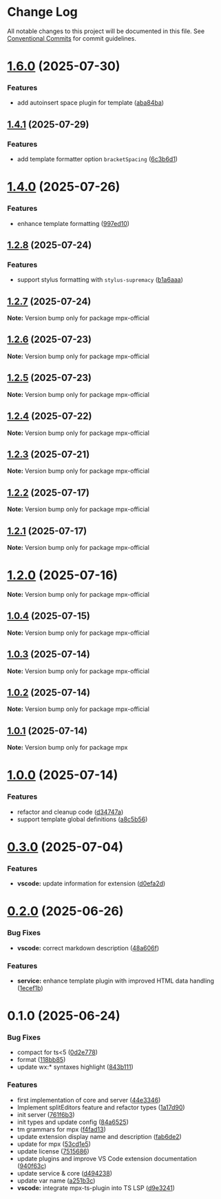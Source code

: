 # Change Log

All notable changes to this project will be documented in this file.
See [Conventional Commits](https://conventionalcommits.org) for commit guidelines.

# [1.6.0](https://github.com/mpx-ecology/language-tools/compare/v1.4.1...v1.6.0) (2025-07-30)


### Features

* add autoinsert space plugin for template ([aba84ba](https://github.com/mpx-ecology/language-tools/commit/aba84bae92561da2ba2b6db69fdfbd09d8a6ffcf))





## [1.4.1](https://github.com/mpx-ecology/language-tools/compare/v1.4.0...v1.4.1) (2025-07-29)


### Features

* add template formatter option `bracketSpacing` ([6c3b6d1](https://github.com/mpx-ecology/language-tools/commit/6c3b6d1b07bff8b674d929586d9d7a49a226158d))





# [1.4.0](https://github.com/mpx-ecology/language-tools/compare/v1.2.8...v1.4.0) (2025-07-26)


### Features

* enhance template formatting ([997ed10](https://github.com/mpx-ecology/language-tools/commit/997ed10e21345d1526ce60d5e24f96cca8d65a64))





## [1.2.8](https://github.com/mpx-ecology/language-tools/compare/v1.2.7...v1.2.8) (2025-07-24)


### Features

* support stylus formatting with `stylus-supremacy` ([b1a6aaa](https://github.com/mpx-ecology/language-tools/commit/b1a6aaa57b6bc3bf4eabc7bdd4520cdd1a226e67))





## [1.2.7](https://github.com/mpx-ecology/language-tools/compare/v1.2.6...v1.2.7) (2025-07-24)

**Note:** Version bump only for package mpx-official





## [1.2.6](https://github.com/mpx-ecology/language-tools/compare/v1.2.4...v1.2.6) (2025-07-23)

**Note:** Version bump only for package mpx-official





## [1.2.5](https://github.com/mpx-ecology/language-tools/compare/v1.2.4...v1.2.5) (2025-07-23)

**Note:** Version bump only for package mpx-official





## [1.2.4](https://github.com/mpx-ecology/language-tools/compare/v1.2.3...v1.2.4) (2025-07-22)

**Note:** Version bump only for package mpx-official





## [1.2.3](https://github.com/mpx-ecology/language-tools/compare/v1.2.2...v1.2.3) (2025-07-21)

**Note:** Version bump only for package mpx-official





## [1.2.2](https://github.com/mpx-ecology/language-tools/compare/v1.2.1...v1.2.2) (2025-07-17)

**Note:** Version bump only for package mpx-official





## [1.2.1](https://github.com/mpx-ecology/language-tools/compare/v1.2.0...v1.2.1) (2025-07-17)

**Note:** Version bump only for package mpx-official





# [1.2.0](https://github.com/mpx-ecology/language-tools/compare/v1.0.4...v1.2.0) (2025-07-16)

**Note:** Version bump only for package mpx-official





## [1.0.4](https://github.com/mpx-ecology/language-tools/compare/v1.0.3...v1.0.4) (2025-07-15)

**Note:** Version bump only for package mpx-official





## [1.0.3](https://github.com/mpx-ecology/language-tools/compare/v1.0.2...v1.0.3) (2025-07-14)

**Note:** Version bump only for package mpx-official





## [1.0.2](https://github.com/mpx-ecology/language-tools/compare/v1.0.1...v1.0.2) (2025-07-14)

**Note:** Version bump only for package mpx-official





## [1.0.1](https://github.com/mpx-ecology/language-tools/compare/v1.0.0...v1.0.1) (2025-07-14)

**Note:** Version bump only for package mpx





# [1.0.0](https://github.com/mpx-ecology/language-tools/compare/v0.3.0...v1.0.0) (2025-07-14)


### Features

* refactor and cleanup code ([d34747a](https://github.com/mpx-ecology/language-tools/commit/d34747af1f6573e22c7bf674486d8e126a7e902f))
* support template global definitions ([a8c5b56](https://github.com/mpx-ecology/language-tools/commit/a8c5b56d3c28714b149062be116fb4c382ce2fc0))





# [0.3.0](https://github.com/mpx-ecology/language-tools/compare/v0.2.0...v0.3.0) (2025-07-04)


### Features

* **vscode:** update information for extension ([d0efa2d](https://github.com/mpx-ecology/language-tools/commit/d0efa2d0d85c8daa9a3a781244b233eba4f72cfd))





# [0.2.0](https://github.com/mpx-ecology/language-tools/compare/v0.1.0...v0.2.0) (2025-06-26)


### Bug Fixes

* **vscode:** correct markdown description ([48a606f](https://github.com/mpx-ecology/language-tools/commit/48a606fb365faca92e34a7b1310daf9ccf7024c7))


### Features

* **service:** enhance template plugin with improved HTML data handling ([1ecef1b](https://github.com/mpx-ecology/language-tools/commit/1ecef1bd60ea03744e631f22386d7590431e1c12))





# 0.1.0 (2025-06-24)


### Bug Fixes

* compact for ts<5 ([0d2e778](https://github.com/mpx-ecology/language-tools/commit/0d2e77882ce72193b38238063a134f13093742c5))
* format ([118bb85](https://github.com/mpx-ecology/language-tools/commit/118bb85c08d6291e3f6c7241225e9267e9af9483))
* update wx:* syntaxes highlight ([843b111](https://github.com/mpx-ecology/language-tools/commit/843b111198dbc720a94fc4581df3cc40e6519edf))


### Features

* first implementation of core and server ([44e3346](https://github.com/mpx-ecology/language-tools/commit/44e3346331a66f405f0d8704f156e786a06f55e0))
* Implement splitEditors feature and refactor types ([1a17d90](https://github.com/mpx-ecology/language-tools/commit/1a17d901ea6d6a8ee56829a19c886068d69d4469))
* init server ([761f6b3](https://github.com/mpx-ecology/language-tools/commit/761f6b31c835c7b4a559451b00b8ad0f5fdde80c))
* init types and update config ([84a6525](https://github.com/mpx-ecology/language-tools/commit/84a6525453d0ef697ec62c586ca462fc438d84e6))
* tm grammars for mpx ([f4fad13](https://github.com/mpx-ecology/language-tools/commit/f4fad1324227d3a76793c7a43b808946887d005e))
* update extension display name and description ([fab6de2](https://github.com/mpx-ecology/language-tools/commit/fab6de2e92cf04bd7170510ee8a10d658dfe828c))
* update for mpx ([53cd1e5](https://github.com/mpx-ecology/language-tools/commit/53cd1e56efdc5bc128452965b016a6478c648d35))
* update license ([7515686](https://github.com/mpx-ecology/language-tools/commit/7515686f61bef6deb624b7389ec1d2daf75fb786))
* update plugins and improve VS Code extension documentation ([940f63c](https://github.com/mpx-ecology/language-tools/commit/940f63c3f7a5afb63b4849593d6420e818b0c8b5))
* update service & core ([d494238](https://github.com/mpx-ecology/language-tools/commit/d49423828d963bed81af446b2c39ca8425920afa))
* update var name ([a251b3c](https://github.com/mpx-ecology/language-tools/commit/a251b3c9c0fab25594b73421928adbf5b7092fd6))
* **vscode:** integrate mpx-ts-plugin into TS LSP ([d9e3241](https://github.com/mpx-ecology/language-tools/commit/d9e32410e93361823791c4d00d43e900b8fcc080))
